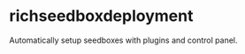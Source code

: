 richseedboxdeployment
=====================

Automatically setup seedboxes with plugins and control panel.

